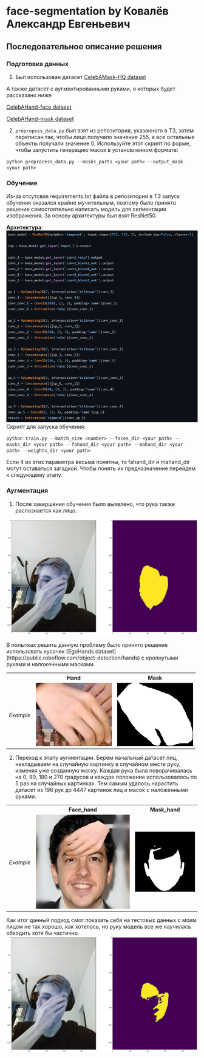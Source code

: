 # face-segmentation by Ковалёв Александр Евгеньевич

## Последовательное описание решения

### Подготовка данных 
1. Был использован датасет [CelebAMask-HQ dataset](https://github.com/switchablenorms/CelebAMask-HQ)

А также датасет с аугментированными руками, о которых будет рассказано ниже

[CelebAHand-face dataset](https://drive.google.com/file/d/1BSqPgUhK8Bhwz68yahwFq0iDcFsIDYwr/view?usp=sharing)

[CelebAHand-mask dataset](https://drive.google.com/file/d/1qKVpC4qJAhVW4HRFgHrtcAsJA0aMyezz/view?usp=sharing)

2. `prepropess_data.py` был взят из репозитория, указанного в ТЗ, затем переписан так, чтобы лицо получало значение 255, а все остальные объекты получали значение 0.
    Используйте этот скрипт по форме, чтобы запустить генерацию масок в установленном формате: 
```
python preprocess_data.py --masks_parts <your path> --output_mask <your path>
```

### Обучение
Из-за отсутсвия requirements.txt файла в репозитории в ТЗ запуск обучения оказался крайне мучительным, поэтому было принято решение
самостоятельно написать модель для сегментации изображения. За основу архитектуры был взят ResNet50.

**Архитектура**:
<img src="./examples/architecture.PNG" alt="Original Input">
    Скрипт для запуска обучения:
```
python train.py --batch_size <number> --faces_dir <your path> --masks_dir <your path> --fahand_dir <your path> --mahand_dir <your path> --weights_dir <your path>
```
Если 4 из этих параметра весьма понятны, то fahand_dir и mahand_dir могут оставаться загадкой.
Чтобы понять их предназначение перейдем к следующему этапу.

### Аугментация
1. После завершения обучения было выявлено, что рука также распознается как лицо. 
<p align="center">
	<img src="./examples/Before_aug.png" alt="Original Input">
</p>
    В попытках решить данную проблему было принято решение использовать кусочек [EgoHands dataset](https://public.roboflow.com/object-detection/hands) 
    с кропнутыми руками и наложенными масками.
    
<table>

<tr>
<th>&nbsp;</th>
<th>Hand</th>
<th>Mask</th>
</tr>

<tr>
<td><em>Example</em></td>
<td><img src="./examples/hand_no_mask.jpg" alt="Original Input"></td>
<td><img src="./examples/hand_masked.png" alt="Original Input"></td>
</tr>

</table>

2. Переход к этапу аугментации. Берем начальный датасет лиц, накладываем на случайную картинку в случайном месте руку, изменяя уже созданную маску.
   Каждая рука была поворачивалась на 0, 90, 180 и 270 градусов и каждое положение использовалось по 5 раз на случайных картинках.
   Тем самым удалось нарастить датасет из 196 рук до 4447 картинок лиц и масок с наложенными руками. 
<table>

<tr>
<th>&nbsp;</th>
<th>Face_hand</th>
<th>Mask_hand</th>
</tr>

<tr>
<td><em>Example</em></td>
<td><img src="./examples/0_face_hand.jpg" alt="Original Input"></td>
<td><img src="./examples/0_mask_hand.jpg" alt="Original Input"></td>
</tr>

</table>

Как итог данный подход смог показать себя на тестовых данных с моим лицом не так хорошо, как хотелось, но руку модель все же научилась обходить хотя бы частично.
<img src="./examples/After_aug.png" alt="Original Input">